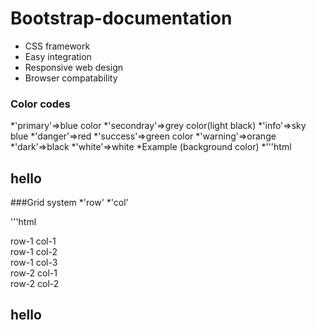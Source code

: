 # Bootstrap-documentation
* CSS framework 
* Easy integration 
* Responsive web design 
* Browser compatability
### Color codes
*'primary'=>blue color
*'secondray'=>grey color(light black)
*'info'=>sky blue
*'danger'=>red
*'success'=>green color
*'warning'=>orange
*'dark'=>black
*'white'=>white
*Example (background color)
*'''html
<h2 class="bg-primary>blue colored background color</h2>
 '''
           
   Example(text color)
   ''' html 
   <h2 class ="text-primary">hello</h2>
   
   ###Grid system
   *'row'
   *'col'
   
   '''html 
   <body class="container">
	<div class="row r">
		<div class="col c">
			row-1 col-1
		</div>
		<div class="col c">
			row-1 col-2 
		</div>
		<div class="col c">
			row-1 col-3 
		</div>
	</div>
	<div class ="row r">
		<div class="col c">
			row-2 col-1
		</div>
		<div class="col c">
			row-2 col-2
		</div>
		<h2 class="text-primary">hello</h2>

</body>
